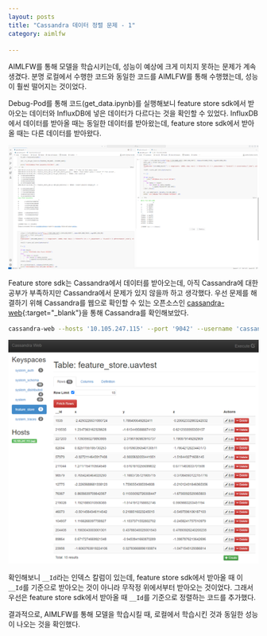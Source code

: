 ```yaml
---
layout: posts
title: "Cassandra 데이터 정렬 문제 - 1"
category: aimlfw

---
```



AIMLFW를 통해 모델을 학습시키는데, 성능이 예상에 크게 미치지 못하는 문제가 계속 생겼다. 분명 로컬에서 수행한 코드와 동일한 코드를 AIMLFW를 통해 수행했는데, 성능이 훨씬 떨어지는 것이었다.

Debug-Pod를 통해 코드(get_data.ipynb)를 실행해보니 feature store sdk에서 받아오는 데이터와 InfluxDB에 넣은 데이터가 다르다는 것을 확인할 수 있었다. InfluxDB에서 데이터를 받아올 때는 동일한 데이터를 받아왔는데, feature store sdk에서 받아올 때는 다른 데이터를 받아왔다.

<img class="modal" src="/_pages/projects/aimlfw/images/8-1.png" alt=""/>

Feature store sdk는 Cassandra에서 데이터를 받아오는데, 아직 Cassandra에 대한 공부가 부족하지만 Cassandra에서 문제가 있지 않을까 하고 생각했다. 우선 문제를 해결하기 위해 Cassandra를 웹으로 확인할 수 있는 오픈소스인 [cassandra-web](https://github.com/orzhaha/cassandra-web){:target="_blank"}을 통해 Cassandra를 확인해보았다.

```bash
cassandra-web --hosts '10.105.247.115' --port '9042' --username 'cassandra' --password 'OOcrm4pqFi'
```

<img class="modal img_small" src="/_pages/projects/aimlfw/images/8-2.png" alt=""/>

확인해보니 `__Id`라는 인덱스 칼럼이 있는데, feature store sdk에서 받아올 때 이 `__Id`를 기준으로 받아오는 것이 아니라 무작정 위에서부터 받아오는 것이었다. 그래서 우선은 feature store sdk에서 받아올 때 `__Id`를 기준으로 정렬하는 코드를 추가했다.

결과적으로, AIMLFW를 통해 모델을 학습시킬 때, 로컬에서 학습시킨 것과 동일한 성능이 나오는 것을 확인했다.
